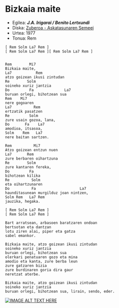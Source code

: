 # Bizkaia maite

   * Egilea: ***J.A. Irigarai / Benito Lertxundi***
   * Diska: [Zuberoa - Askatasunaren Semeei](https://eu.wikipedia.org/wiki/Zuberoa/Askatasunaren_semeei)
   * Urtea: 1977
   * Tonua: Rem


```
[ Rem Solm La7 Rem ]
[ Rem Solm La7 Rem ][ Rem Solm La7 Rem ]


Rem        Mi7
Bizkaia maite,
La7           Rem
atzo goizean ikusi zintudan
Re        Solm
soineko xuriz jantzia
Do         Fa              La7
buruan orlegi, bihotzean sua
Rem    Mi7    
nere gogoaren
La7          Rem
ertzatik pasatzen
Re         Solm      
zure usain gozoa, lana,
Do       Fa    La7
amodioa, itsasoa,
Solm    Rem   La7
nere baitan sartzen.

Rem          Mi7
Atzo goizean entzun nuen
La7       Rem
zure berbaren oihartzuna
Re        Solm
zure kantaren fereka,
Do         Fa
bihotzean kilika
Re          Solm
eta oihartzunaren
Do          Fa                    La7
haunditasunean murgilduz joan nintzen,
Solm Rem   La7 Rem
jauzika, hegaka.

[ Rem Solm La7 Rem ]
[ Rem Solm La7 Rem ]

Bart arratsean, arbasoen baratzaren ondoan
bertsotan eta dantzan
lotu ziren alai, piper eta gatza
sabel emankor.

Bizkaia maite, atzo goizean ikusi zintudan
soineko xuriz jantzia
buruan orlegi, bihotzean sua
olerkari penatuaren gozo eta mina
amodio eta kanta, zure berba leun
zure gatzaren bizia
zure burdinaren goria dira gaur
neretzat aterbe.

Bizkaia maite, atzo goizean ikusi zintudan
soineko xuriz jantzia
buruan orlegi, bihotzean sua, lirain, sendo, eder.
```


[![IMAGE ALT TEXT HERE](http://img.youtube.com/vi/GLtimPGqp7k/0.jpg)](http://www.youtube.com/watch?v=GLtimPGqp7k)
